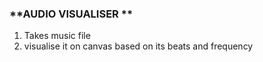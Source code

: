 ### **AUDIO VISUALISER **
1. Takes music file 
2. visualise it on canvas based on its beats and frequency



   
